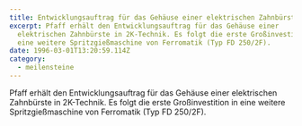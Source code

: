 ```yaml
---
title: Entwicklungsauftrag für das Gehäuse einer elektrischen Zahnbürste | 1996
excerpt: Pfaff erhält den Entwicklungsauftrag für das Gehäuse einer
  ­elektrischen Zahnbürste in 2K-Technik. Es folgt die erste Großinvestition in
  eine weitere Spritzgießmaschine von Ferromatik (Typ FD 250/2F).
date: 1996-03-01T13:20:59.114Z
category: 
  - meilensteine
---
```

Pfaff erhält den Entwicklungsauftrag für das Gehäuse einer ­elektrischen Zahnbürste in 2K-Technik. Es folgt die erste Großinvestition in eine weitere Spritzgießmaschine von Ferromatik (Typ FD 250/2F).

